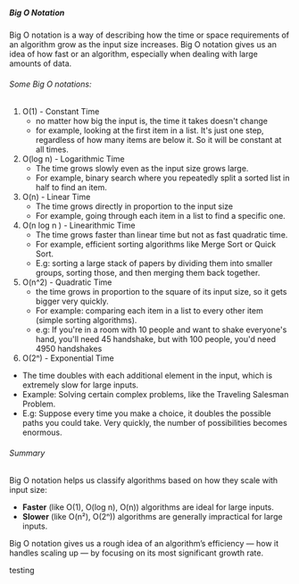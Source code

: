 ##### Big O Notation 
Big O notation is a way of describing how the time or space requirements of an algorithm grow as the input size increases. Big O notation gives us an idea of how fast or an algorithm, especially when dealing with large amounts of data. 

###### Some Big O notations:
1. O(1) - Constant Time
   - no matter how big the input is, the time it takes doesn't change
   - for example, looking at the first item in a list. It's just one step, regardless of how many items are below it. So it will be constant at all times. 
2. O(log n) - Logarithmic Time 
   - The time grows slowly even as the input size grows large. 
   - For example, binary search where you repeatedly split a sorted list in half to find an item. 
3. O(n) - Linear Time 
   - The time grows directly in proportion to the input size
   - For example, going through each item in a list to find a specific one. 
4. O(n log n ) - Linearithmic Time 
   - The time grows faster than linear time but not as fast quadratic time.
   - For example, efficient sorting algorithms like Merge Sort or Quick Sort.
   - E.g: sorting a large stack of papers by dividing them into smaller groups, sorting those, and then merging them back together. 
5. O(n^2) - Quadratic Time
   - the time grows in proportion to the square of its input size, so it gets bigger very quickly. 
   - For example: comparing each item in a list to every other item (simple sorting algorithms). 
   - e.g: If you're in a room with 10 people and want to shake everyone's hand, you'll need 45 handshake, but with 100 people, you'd need 4950 handshakes
6. O(2ⁿ) - Exponential Time
- The time doubles with each additional element in the input, which is extremely slow for large inputs.
- Example: Solving certain complex problems, like the Traveling Salesman Problem.
- E.g: Suppose every time you make a choice, it doubles the possible paths you could take. Very quickly, the number of possibilities becomes enormous.

###### Summary

Big O notation helps us classify algorithms based on how they scale with input size:

- **Faster** (like O(1), O(log n), O(n)) algorithms are ideal for large inputs.
- **Slower** (like O(n²), O(2ⁿ)) algorithms are generally impractical for large inputs.

Big O notation gives us a rough idea of an algorithm’s efficiency — how it handles scaling up — by focusing on its most significant growth rate.

testing